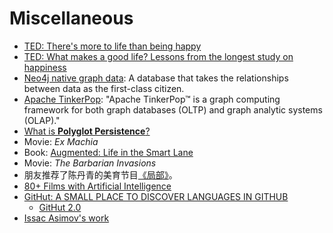 # Miscellaneous

- [TED: There's more to life than being happy](https://www.ted.com/talks/emily_esfahani_smith_there_s_more_to_life_than_being_happy)
- [TED: What makes a good life? Lessons from the longest study on happiness](https://www.ted.com/talks/robert_waldinger_what_makes_a_good_life_lessons_from_the_longest_study_on_happiness)
- [Neo4j native graph data](https://neo4j.com/product/): A database that takes the relationships between data as the first-class citizen.
- [Apache TinkerPop](http://tinkerpop.apache.org/): "Apache TinkerPop™ is a graph computing framework for both graph databases (OLTP) and graph analytic systems (OLAP)."
- [What is **Polyglot Persistence**?](http://www.jamesserra.com/archive/2015/07/what-is-polyglot-persistence/)
- Movie: _Ex Machia_
- Book: [Augmented: Life in the Smart Lane](https://www.amazon.com/Augmented-Life-Smart-Brett-King/dp/9814634034)
- Movie: _The Barbarian Invasions_
- 朋友推荐了陈丹青的美育节目[《局部》](https://www.youtube.com/playlist?list=PLvWfRmQ8sEi4eM9awXWHx8dodWdQRvDDY)。
- [80+ Films with Artificial Intelligence](https://medium.com/@founderstime/80-films-with-artificial-intelligence-1d71676def13)
- [GitHut: A SMALL PLACE TO DISCOVER LANGUAGES IN GITHUB](http://githut.info/)
  - [GitHut 2.0](https://madnight.github.io/githut/#/pull_requests/2018/1)
- [Issac Asimov's work](https://www.zhihu.com/question/19916542/answer/16235601)
